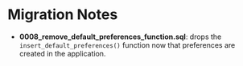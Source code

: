 # Migration Notes

- **0008_remove_default_preferences_function.sql**: drops the `insert_default_preferences()` function now that preferences are created in the application.
